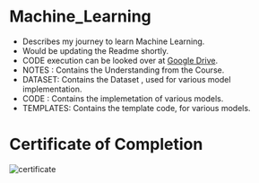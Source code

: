 # Machine_Learning

- Describes my journey to learn Machine Learning.
- Would be updating the Readme shortly.
- CODE execution can be looked over at [Google Drive](https://drive.google.com/drive/folders/1zlZ23RBXMd9YwEQr2a-6I343xGbqf2mY?usp=sharing).
- NOTES : Contains the Understanding from the Course.
- DATASET: Contains the Dataset , used for various model implementation.
- CODE : Contains the implemetation of various models.
- TEMPLATES: Contains the template code, for various models.

# Certificate of Completion

![certificate](https://udemy-certificate.s3.amazonaws.com/image/UC-a2af47ad-bbdd-4017-a6c8-9befae9e0147.jpg)
